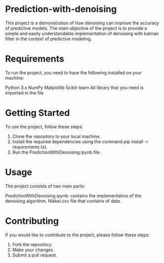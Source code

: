 # Prediction-with-denoising

This project is a demonstration of how denoising can improve the accuracy of predictive models.
The main objective of the project is to provide a simple and easily understandable implementation of denoising with kalman filter in the context of predictive modeling.

# Requirements

To run the project, you need to have the following installed on your machine:

Python 3.x
NumPy
Matplotlib
Scikit-learn
All library that you need is imported in the file

# Getting Started

To use the project, follow these steps:

1. Clone the repository to your local machine.
2. Install the required dependencies using the command pip install -r requirements.txt.
3. Run the PredictionWithDenoising.ipynb file.

# Usage

The project consists of two main parts:

PredictionWithDenoising.ipynb: contains the implementation of the denoising algorithm.
Nikkei.csv file that contains of data.

# Contributing

If you would like to contribute to the project, please follow these steps:

1. Fork the repository.
2. Make your changes.
3. Submit a pull request.

